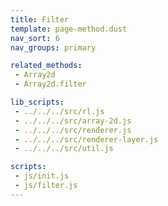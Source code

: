 ```yaml
---
title: Filter
template: page-method.dust
nav_sort: 6
nav_groups: primary

related_methods:
 - Array2d
 - Array2d.filter

lib_scripts:
 - ../../../src/rl.js
 - ../../../src/array-2d.js
 - ../../../src/renderer.js
 - ../../../src/renderer-layer.js
 - ../../../src/util.js

scripts:
 - js/init.js
 - js/filter.js
---
```


<div id="example-container" class="game-container"></div>
